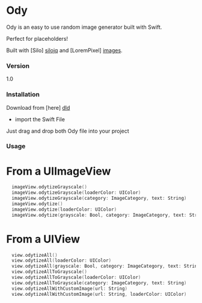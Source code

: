 # Ody

Ody is an easy to use random image generator built with Swift.

Perfect for placeholders!

Built with [Silo] [silojq] and [LoremPixel] [images].

### Version
1.0

### Installation

Download from [here] [dld]
- import the Swift File

Just drag and drop both Ody file into your project

### Usage

# From a UIImageView
```swift
  imageView.odytizeGrayscale()
  imageView.odytizeGrayscale(loaderColor: UIColor)
  imageView.odytizeGrayscale(category: ImageCategory, text: String)
  imageView.odytize()
  imageView.odytize(loaderColor: UIColor)
  imageView.odytize(grayscale: Bool, category: ImageCategory, text: String)
```

# From a UIView
```swift
  view.odytizeAll()
  view.odytizeAll(loaderColor: UIColor)
  view.odytizeAll(grayscale: Bool, category: ImageCategory, text: String, loaderColor: UIColor)
  view.odytizeAllToGrayscale()
  view.odytizeAllToGrayscale(loaderColor: UIColor)
  view.odytizeAllToGrayscale(category: ImageCategory, text: String)
  view.odytizeAllWithCustomImage(url: String)
  view.odytizeAllWithCustomImage(url: String, loaderColor: UIColor)
```

[//]: # (These are reference links used in the body of this note and get stripped out when the markdown processor does its job. There is no need to format nicely because it shouldn't be seen. Thanks SO - http://stackoverflow.com/questions/4823468/store-comments-in-markdown-syntax)


   [dld]: <https://github.com/josejuanqm/Ody/blob/master/Ody/Ody.zip?raw=true>
   [silojq]: <https://github.com/josejuanqm/Silo>
   [images]: <http://lorempixel.com/>


